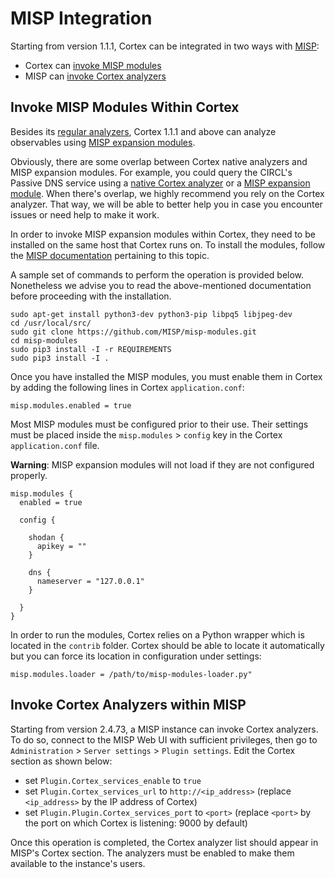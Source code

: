 # MISP Integration
Starting from version 1.1.1, Cortex can be integrated in two ways with [MISP](http://www.misp-project.org/):

- Cortex can [invoke MISP modules](misp.md#invoke-misp-modules-within-cortex)
- MISP can [invoke Cortex analyzers](misp.md#invoke-cortex-analyzers-within-misp)

## Invoke MISP Modules Within Cortex
Besides its [regular analyzers](https://github.com/CERT-BDF/Cortex/#analyzers), Cortex 1.1.1 and above can analyze observables using
[MISP expansion modules](https://github.com/MISP/misp-modules#expansion-modules).

Obviously, there are some overlap between Cortex native analyzers and MISP expansion modules. For example, you could query the CIRCL's Passive DNS service using a [native Cortex analyzer](https://github.com/CERT-BDF/Cortex-Analyzers/tree/master/analyzers/CIRCLPassiveDNS) or a [MISP expansion module](https://github.com/MISP/misp-modules/blob/master/misp_modules/modules/expansion/circl_passivedns.py). When there's overlap, we highly recommend you rely on the Cortex analyzer. That way, we will be able to better help you in case you encounter issues or need help to make it work.

In order to invoke MISP expansion modules within Cortex, they need to be installed on the same host that Cortex runs on. To install the modules, follow the [MISP documentation](https://github.com/MISP/misp-modules#how-to-install-and-start-misp-modules) pertaining to this topic. 

A sample set of commands to perform the operation is provided below. Nonetheless we advise you to read the above-mentioned documentation before proceeding with the installation.

```
sudo apt-get install python3-dev python3-pip libpq5 libjpeg-dev
cd /usr/local/src/
sudo git clone https://github.com/MISP/misp-modules.git
cd misp-modules
sudo pip3 install -I -r REQUIREMENTS
sudo pip3 install -I .
```

Once you have installed the MISP modules, you must enable them in Cortex by adding the following lines in Cortex `application.conf`:

```
misp.modules.enabled = true
```

Most MISP modules must be configured prior to their use. Their settings must be placed inside the `misp.modules` > `config` key in the Cortex `application.conf` file. 

**Warning**: MISP expansion modules will not load if they are not configured properly.

```
misp.modules {
  enabled = true

  config {
  
    shodan {
      apikey = ""
    }
    
    dns {
      nameserver = "127.0.0.1"
    }
    
  }
}
```

In order to run the modules, Cortex relies on a Python wrapper which is located in the `contrib` folder. Cortex should be able to locate it automatically but you can force its location in configuration under settings:

```
misp.modules.loader = /path/to/misp-modules-loader.py"
```

## Invoke Cortex Analyzers within MISP
Starting from version 2.4.73, a MISP instance can invoke Cortex analyzers. To do so, connect to the MISP Web UI with sufficient privileges, then go to `Administration` > `Server settings` > `Plugin settings`. Edit the Cortex section as shown below:

 - set `Plugin.Cortex_services_enable` to `true`
 - set `Plugin.Cortex_services_url` to `http://<ip_address>` (replace `<ip_address>` by the IP address of Cortex)
 - set `Plugin.Plugin.Cortex_services_port` to `<port>` (replace `<port>` by the port on which Cortex is listening: 9000 by default)

Once this operation is completed, the Cortex analyzer list should appear in MISP's Cortex section. The analyzers must be enabled to make them available to the instance's users.

 

